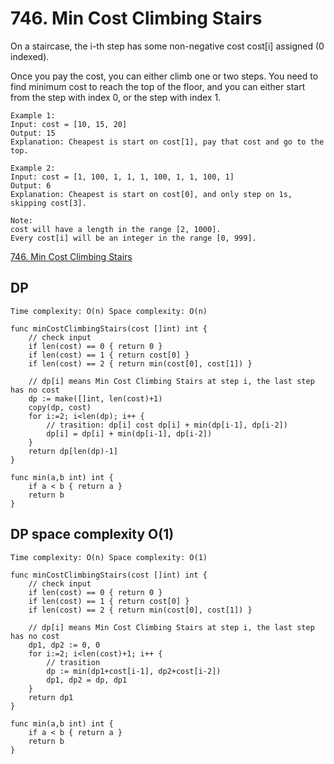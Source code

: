 # 746. Min Cost Climbing Stairs

On a staircase, the i-th step has some non-negative cost cost[i] assigned (0 indexed).

Once you pay the cost, you can either climb one or two steps. You need to find minimum cost to reach the top of the floor, and you can either start from the step with index 0, or the step with index 1.

```
Example 1:
Input: cost = [10, 15, 20]
Output: 15
Explanation: Cheapest is start on cost[1], pay that cost and go to the top.

Example 2:
Input: cost = [1, 100, 1, 1, 1, 100, 1, 1, 100, 1]
Output: 6
Explanation: Cheapest is start on cost[0], and only step on 1s, skipping cost[3].

Note:
cost will have a length in the range [2, 1000].
Every cost[i] will be an integer in the range [0, 999].
```

[746. Min Cost Climbing Stairs](https://leetcode.com/problems/min-cost-climbing-stairs/)

## DP

``
Time complexity: O(n)
Space complexity: O(n)
``

```golang
func minCostClimbingStairs(cost []int) int {
    // check input
    if len(cost) == 0 { return 0 }
    if len(cost) == 1 { return cost[0] }
    if len(cost) == 2 { return min(cost[0], cost[1]) }
    
    // dp[i] means Min Cost Climbing Stairs at step i, the last step has no cost
    dp := make([]int, len(cost)+1)
    copy(dp, cost)
    for i:=2; i<len(dp); i++ {
        // trasition: dp[i] cost dp[i] + min(dp[i-1], dp[i-2])
        dp[i] = dp[i] + min(dp[i-1], dp[i-2])
    }
    return dp[len(dp)-1]
}

func min(a,b int) int {
    if a < b { return a }
    return b
}
```

## DP space complexity O(1)

``
Time complexity: O(n)
Space complexity: O(1)
``

```golang
func minCostClimbingStairs(cost []int) int {
    // check input
    if len(cost) == 0 { return 0 }
    if len(cost) == 1 { return cost[0] }
    if len(cost) == 2 { return min(cost[0], cost[1]) }
    
    // dp[i] means Min Cost Climbing Stairs at step i, the last step has no cost
    dp1, dp2 := 0, 0
    for i:=2; i<len(cost)+1; i++ {
        // trasition
        dp := min(dp1+cost[i-1], dp2+cost[i-2])
        dp1, dp2 = dp, dp1
    }
    return dp1
}

func min(a,b int) int {
    if a < b { return a }
    return b
}
```


